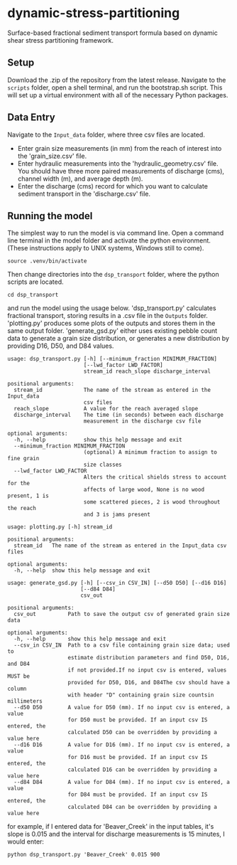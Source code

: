 # dynamic-stress-partitioning
Surface-based fractional sediment transport formula based on dynamic shear stress partitioning framework.

## Setup
Download the .zip of the repository from the latest release. Navigate to the `scripts` folder, open a shell 
terminal, and run the bootstrap.sh script. This will set up a virtual environment with all of the necessary 
Python packages.

## Data Entry
Navigate to the `Input_data` folder, where three csv files are located. 
- Enter grain size measurements (in mm) from the reach of interest into the 'grain_size.csv' file. 
- Enter hydraulic measurements into the 'hydraulic_geometry.csv' file. You should have three more paired measurements
of discharge (cms), channel width (m), and average depth (m).
- Enter the discharge (cms) record for which you want to calculate sediment transport in the 'discharge.csv' file. 

## Running the model
The simplest way to run the model is via command line. Open a command line terminal in the model folder and activate the 
python environment. (These instructions apply to UNIX systems, Windows still to come).

```commandline
source .venv/bin/activate
```
Then change directories into the `dsp_transport` folder, where the python scripts are located.

```commandline
cd dsp_transport
```

and run the model using the usage below. 'dsp_transport.py' calculates fractional transport, storing results in a .csv 
file in the `Outputs` folder. 'plotting.py' produces some plots of the outputs and stores them in the same output 
folder. 'generate_gsd.py' either uses existing pebble count data to generate a grain size distribution, or generates
a new distribution by providing D16, D50, and D84 values.

```
usage: dsp_transport.py [-h] [--minimum_fraction MINIMUM_FRACTION]
                        [--lwd_factor LWD_FACTOR]
                        stream_id reach_slope discharge_interval

positional arguments:
  stream_id             The name of the stream as entered in the Input_data
                        csv files
  reach_slope           A value for the reach averaged slope
  discharge_interval    The time (in seconds) between each discharge
                        measurement in the discharge csv file

optional arguments:
  -h, --help            show this help message and exit
  --minimum_fraction MINIMUM_FRACTION
                        (optional) A minimum fraction to assign to fine grain
                        size classes
  --lwd_factor LWD_FACTOR
                        Alters the critical shields stress to account for the
                        affects of large wood, None is no wood present, 1 is
                        some scattered pieces, 2 is wood throughout the reach
                        and 3 is jams present

```

```
usage: plotting.py [-h] stream_id

positional arguments:
  stream_id   The name of the stream as entered in the Input_data csv files

optional arguments:
  -h, --help  show this help message and exit

```

```
usage: generate_gsd.py [-h] [--csv_in CSV_IN] [--d50 D50] [--d16 D16]
                       [--d84 D84]
                       csv_out

positional arguments:
  csv_out          Path to save the output csv of generated grain size data

optional arguments:
  -h, --help       show this help message and exit
  --csv_in CSV_IN  Path to a csv file containing grain size data; used to
                   estimate distribution parameters and find D50, D16, and D84
                   if not provided.If no input csv is entered, values MUST be
                   provided for D50, D16, and D84The csv should have a column
                   with header "D" containing grain size countsin millimeters
  --d50 D50        A value for D50 (mm). If no input csv is entered, a value
                   for D50 must be provided. If an input csv IS entered, the
                   calculated D50 can be overridden by providing a value here
  --d16 D16        A value for D16 (mm). If no input csv is entered, a value
                   for D16 must be provided. If an input csv IS entered, the
                   calculated D16 can be overridden by providing a value here
  --d84 D84        A value for D84 (mm). If no input csv is entered, a value
                   for D84 must be provided. If an input csv IS entered, the
                   calculated D84 can be overridden by providing a value here
```

for example, if I entered data for 'Beaver_Creek' in the input tables, it's slope is 0.015 and the interval for 
discharge measurements is 15 minutes, I would enter:

```
python dsp_transport.py 'Beaver_Creek' 0.015 900
```
